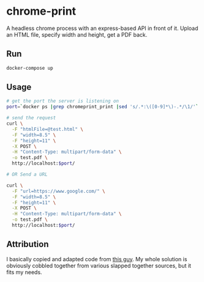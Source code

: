 # chrome-print

A headless chrome process with an express-based API in front of it. Upload an
HTML file, specify width and height, get a PDF back.

## Run

```bash
docker-compose up
```

## Usage

```bash
# get the port the server is listening on
port=`docker ps |grep chromeprint_print |sed 's/.*:\([0-9]*\)-.*/\1/'`

# send the request
curl \
  -F "htmlFile=@test.html" \
  -F "width=8.5" \
  -F "height=11" \
  -X POST \
  -H "Content-Type: multipart/form-data" \
  -o test.pdf \
  http://localhost:$port/

# OR Send a URL

curl \
  -F "url=https://www.google.com/" \
  -F "width=8.5" \
  -F "height=11" \
  -X POST \
  -H "Content-Type: multipart/form-data" \
  -o test.pdf \
  http://localhost:$port/
```

## Attribution

I basically copied and adapted code from [this
guy](https://medium.com/@dschnr/using-headless-chrome-as-an-automated-screenshot-tool-4b07dffba79a).
My whole solution is obviously cobbled together from various slapped together
sources, but it fits my needs.